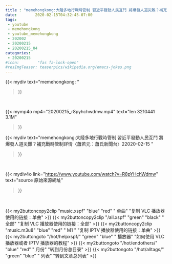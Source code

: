 ```yaml
---
title : "memehongkong:大陸多地行戰時管制 習近平發動人民互鬥 將爆發人道災難？補充戰時管制詳情〈蕭若元：蕭氏新聞台〉22020-02-15 "
date:        2020-02-15T04:32:45-07:00
tags:
 - youtube
 - memehongkong
 - youtube_memehongkong
 - 202002
 - 20200215
 - 20200215_04
categories:
 - 20200215
#icon:        "fas fa-lock-open"
#resImgTeaser: teaserpics/wikipedia.org/emacs-jokes.png
---
```


{{< mydiv text="memehongkong: "
>}}
<br>


{{< mymp4o mp4="20200215_r8pyhchwdmw.mp4"
text="len 3210441    3.1M"
>}}


{{< mydiv text="memehongkong:大陸多地行戰時管制 習近平發動人民互鬥 將爆發人道災難？補充戰時管制詳情〈蕭若元：蕭氏新聞台〉22020-02-15 "
>}}
<br>

{{< mydiv4o link="https://www.youtube.com/watch?v=R8pYHchWdmw"
text="source 原始來源網址"
>}}


<br>



{{< my2buttoncopy2clip "music.xspf"        "blue"   "red"    " 单曲"  "复制 VLC 播放器使用的链接：单曲" >}} {{< my2buttoncopy2clip "/all.xspf"         "green"  "black"  " 全部"  "复制 VLC 播放器使用的链接：全部" >}} {{< my2buttoncopy2clip "music.m3u8"        "blue"   "red"    " M1 "    "复制 IPTV 播放器使用的链接：单曲" >}} {{< my2buttongoto      "/hot/helpxspf/"    "green"  "blue"   " 播放器" "如何使用 VLC 播放器或者 IPTV 播放器的教程" >}} {{< my2buttongoto      "/hot/endothers/"   "blue"   "red"    " 月份"   "转到月份总目录" >}} {{< my2buttongoto      "/hot/alltags/"     "green"  "blue"   " 列表"   "转到文章总列表" >}} 
